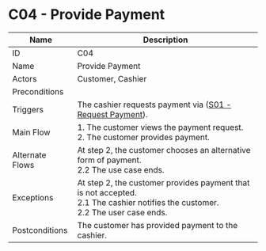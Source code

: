 # C04 - Provide Payment

| Name | Description|
| -----| -----------|
|ID | C04|
|Name| Provide Payment|
|Actors| Customer, Cashier|
|Preconditions| |
|Triggers| The cashier requests payment via ([S01 - Request Payment]()).|
|Main Flow| 1. The customer views the payment request.<br/> 2. The customer provides payment.|
|Alternate Flows| At step 2, the customer chooses an alternative form of payment.<br/>2.2 The use case ends.|
|Exceptions| At step 2, the customer provides payment that is not accepted.<br/>2.1 The cashier notifies the customer.<br/>2.2 The user case ends.|
|Postconditions| The customer has provided payment to the cashier.|
